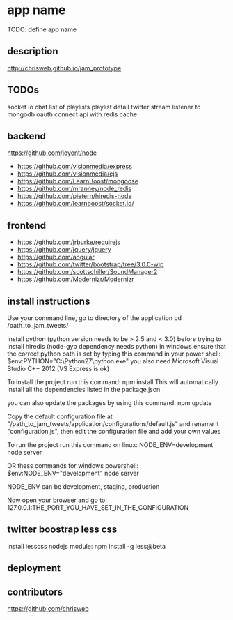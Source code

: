 app name
========

TODO: define app name

description
-----------

http://chrisweb.github.io/jam_prototype

TODOs
-----

socket io chat
list of playlists
playlist detail
twitter stream listener to mongodb
oauth connect
api with redis cache

backend
-------

https://github.com/joyent/node
* https://github.com/visionmedia/express
* https://github.com/visionmedia/ejs
* https://github.com/LearnBoost/mongoose
* https://github.com/mranney/node_redis
* https://github.com/pietern/hiredis-node
* https://github.com/learnboost/socket.io/

frontend
--------

* https://github.com/jrburke/requirejs
* https://github.com/jquery/jquery
* https://github.com/angular
* https://github.com/twitter/bootstrap/tree/3.0.0-wip
* https://github.com/scottschiller/SoundManager2
* https://github.com/Modernizr/Modernizr

install instructions
--------------------

Use your command line, go to directory of the application
cd /path_to_jam_tweets/

install python (python version needs to be > 2.5 and < 3.0) before trying to install hiredis (node-gyp dependency needs python)
in windows ensure that the correct python path is set by typing this command in your power shell: $env:PYTHON="C:\Python27\python.exe"
you also need Microsoft Visual Studio C++ 2012 (VS Express is ok)

To install the project run this command:
npm install
This will automatically install all the dependencies listed in the package.json

you can also update the packages by using this command:
npm update

Copy the default configuration file at "/path_to_jam_tweets/application/configurations/default.js" and rename it "configuration.js", then edit the configuration file and add your own values

To run the project run this command on linux:
NODE_ENV=development node server

OR thess commands for windows powershell:
$env:NODE_ENV="development"
node server

NODE_ENV can be development, staging, production

Now open your browser and go to:
127.0.0.1:THE_PORT_YOU_HAVE_SET_IN_THE_CONFIGURATION

twitter boostrap less css
-------------------------

install lesscss nodejs module:
npm install -g less@beta

deployment
----------

contributors
------------

https://github.com/chrisweb